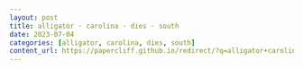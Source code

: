 ```yaml
---
layout: post
title: alligator · carolina · dies · south
date: 2023-07-04
categories: [alligator, carolina, dies, south]
content_url: https://papercliff.github.io/redirect/?q=alligator+carolina+dies+south&tbs=cdr:1,cd_min:7/3/2023,cd_max:7/5/2023
---
```

